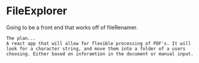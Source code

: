 # FileExplorer
Going to be a front end that works off of fileRenamer. 

```
The plan...
A react app that will allow for flexible processing of PDF's. It will look for a character string, and move them into a folder of a users choosing. Either based on inforamtion in the document or manual input. 

```
